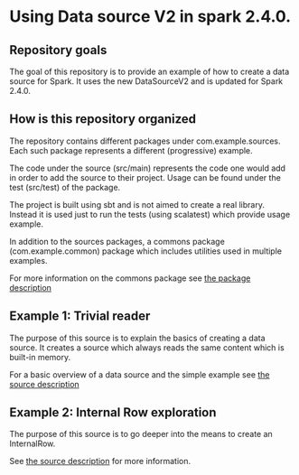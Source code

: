 Using Data source V2 in spark 2.4.0.
====================================


## Repository goals

The goal of this repository is to provide an example of how to create a data source for Spark. It uses the new DataSourceV2 and is updated for Spark 2.4.0.

## How is this repository organized
The repository contains different packages under com.example.sources. Each such package represents a different (progressive) example.

The code under the source (src/main) represents the code one would add in order to add the source to their project. Usage can be found under the test (src/test) of the package.

The project is built using sbt and is not aimed to create a real library. Instead it is used just to run the tests (using scalatest) which provide usage example.

In addition to the sources packages, a commons package (com.example.common) package which includes utilities used in multiple examples.

For more information on the commons package see [the package description](src/main/scala/com/example/common/README.md)

## Example 1: Trivial reader
The purpose of this source is to explain the basics of creating a data source.
It creates a source which always reads the same content which is built-in memory.

For a basic overview of a data source and the simple example see
[the source description](src/main/scala/com/example/sources/readers/trivial/README.md)

## Example 2: Internal Row exploration


The purpose of this source is to go deeper into the means to create an InternalRow.

See [the source description](src/main/scala/com/example/sources/readers/internal/row/README.md) for more information.
 

